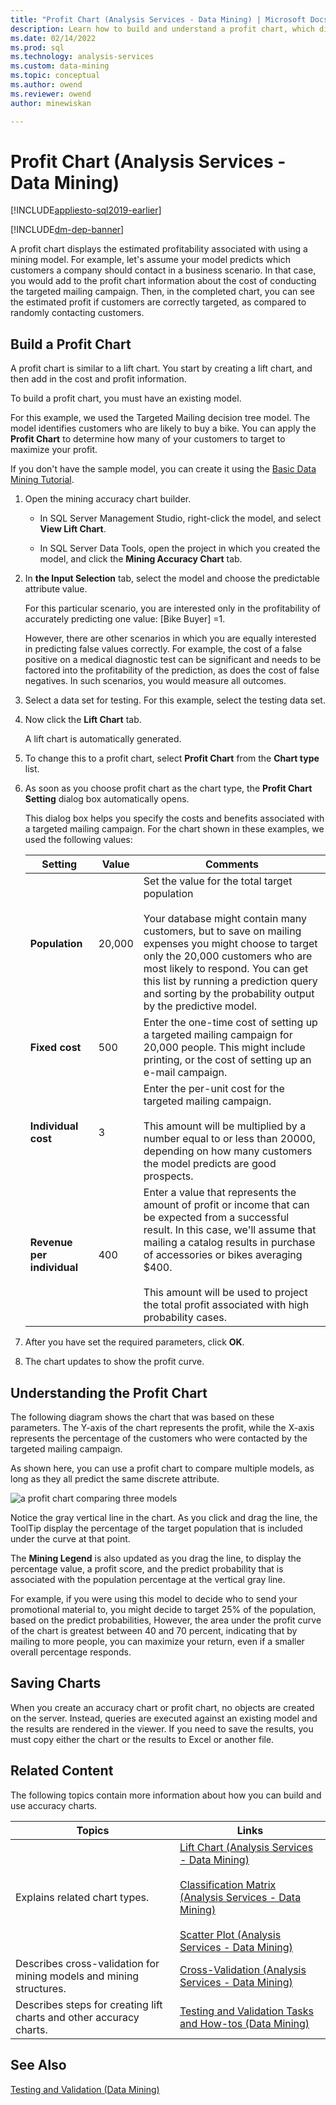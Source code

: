 ```yaml
---
title: "Profit Chart (Analysis Services - Data Mining) | Microsoft Docs"
description: Learn how to build and understand a profit chart, which displays estimated profitability associated with using a mining model in SQL Server Analysis Services.
ms.date: 02/14/2022
ms.prod: sql
ms.technology: analysis-services
ms.custom: data-mining
ms.topic: conceptual
ms.author: owend
ms.reviewer: owend
author: minewiskan

---
```

# Profit Chart (Analysis Services - Data Mining)
[!INCLUDE[appliesto-sql2019-earlier](../includes/appliesto-sql2019-earlier.md)]

[!INCLUDE[dm-dep-banner](../includes/dm-dep-banner.md)]

  A profit chart displays the estimated profitability associated with using a mining model. For example, let's assume your model predicts which customers a company should contact in a business scenario. In that case, you would add to the profit chart information about the cost of conducting the targeted mailing campaign. Then, in the completed chart, you can see the estimated profit if customers are correctly targeted, as compared to randomly contacting customers.  
  
## Build a Profit Chart  
 A profit chart is similar to a lift chart. You start by creating a lift chart, and then add in the cost and profit information.  
  
 To build a profit chart, you must have an existing model.  
  
 For this example, we used the Targeted Mailing decision tree model. The model identifies customers who are likely to buy a bike. You can apply the **Profit Chart** to determine how many of your customers to target to maximize your profit.  
  
 If you don't have the sample model, you can create it using the [Basic Data Mining Tutorial](/previous-versions/sql/sql-server-2016/ms167167(v=sql.130)).  
  
1.  Open the mining accuracy chart builder.  
  
    -   In SQL Server Management Studio, right-click the model, and select **View Lift Chart**.  
  
    -   In SQL Server Data Tools, open the project in which you created the model, and click the **Mining Accuracy Chart** tab.  
  
2.  In **the Input Selection** tab, select the model and choose the predictable attribute value.  
  
     For this particular scenario, you are interested only in the profitability of accurately predicting one value: [Bike Buyer] =1.  
  
     However, there are other scenarios in which you are equally interested in predicting false values correctly. For example, the cost of a false positive on a medical diagnostic test can be significant and needs to be factored into the profitability of the prediction, as does the cost of false negatives. In such scenarios, you would measure all outcomes.  
  
3.  Select a data set for testing. For this example, select the testing data set.  
  
4.  Now click the **Lift Chart** tab.  
  
     A lift chart is automatically generated.  
  
5.  To change this to a profit chart, select **Profit Chart** from the **Chart type** list.  
  
6.  As soon as you choose profit chart as the chart type, the **Profit Chart Setting** dialog box automatically opens.  
  
     This dialog box helps you specify the costs and benefits associated with a targeted mailing campaign. For the chart shown in these examples, we used the following values:  
  
    |Setting|Value|Comments|  
    |-------------|-----------|--------------|  
    |**Population**|20,000|Set the value for the total target population<br /><br /> Your database might contain many customers, but to save on mailing expenses you might choose to target only the 20,000 customers who are most likely to respond. You can get this list by running a prediction query and sorting by the probability output by the predictive model.|  
    |**Fixed cost**|500|Enter the one-time cost of setting up a targeted mailing campaign for 20,000 people. This might include printing, or the cost of setting up an e-mail campaign.|  
    |**Individual cost**|3|Enter the per-unit cost for the targeted mailing campaign.<br /><br /> This amount will be multiplied by a number equal to or less than 20000, depending on how many customers the model predicts are good prospects.|  
    |**Revenue per individual**|400|Enter a value that represents the amount of profit or income that can be expected from a successful result. In this case, we'll assume that mailing a catalog results in purchase of accessories or bikes averaging $400.<br /><br /> This amount will be used to project the total profit associated with high probability cases.|  
  
7.  After you have set the required parameters, click **OK**.  
  
8.  The chart updates to show the profit curve.  
  
## Understanding the Profit Chart  
 The following diagram shows the chart that was based on these parameters. The Y-axis of the chart represents the profit, while the X-axis represents the percentage of the customers who were contacted by the targeted mailing campaign.  
  
 As shown here, you can use a profit chart to compare multiple models, as long as they all predict the same discrete attribute.  
  
 ![a profit chart comparing three models](../../analysis-services/data-mining/media/dm14-profitchartupdated.png "a profit chart comparing three models")  
  
 Notice the gray vertical line in the chart. As you click and drag the line, the ToolTip display the percentage of the target population that is included under the curve at that point.  
  
 The **Mining Legend** is also updated as you drag the line, to display the percentage value, a profit score, and the predict probability that is associated with the population percentage at the vertical gray line.  
  
 For example, if you were using this model to decide who to send your promotional material to, you might decide to target 25% of the population, based on the predict probabilities, However, the area under the profit curve of the chart is greatest between 40 and 70 percent, indicating that by mailing to more people, you can maximize your return, even if a smaller overall percentage responds.  
  
## Saving Charts  
 When you create an accuracy chart or profit chart, no objects are created on the server. Instead, queries are executed against an existing model and the results are rendered in the viewer. If you need to save the results, you must copy either the chart or the results to Excel or another file.  
  
## Related Content  
 The following topics contain more information about how you can build and use accuracy charts.  
  
|Topics|Links|  
|------------|-----------|  
|Explains related chart types.|[Lift Chart &#40;Analysis Services - Data Mining&#41;](../../analysis-services/data-mining/lift-chart-analysis-services-data-mining.md)<br /><br /> [Classification Matrix &#40;Analysis Services - Data Mining&#41;](../../analysis-services/data-mining/classification-matrix-analysis-services-data-mining.md)<br /><br /> [Scatter Plot &#40;Analysis Services - Data Mining&#41;](../../analysis-services/data-mining/scatter-plot-analysis-services-data-mining.md)|  
|Describes cross-validation for mining models and mining structures.|[Cross-Validation &#40;Analysis Services - Data Mining&#41;](../../analysis-services/data-mining/cross-validation-analysis-services-data-mining.md)|  
|Describes steps for creating lift charts and other accuracy charts.|[Testing and Validation Tasks and How-tos &#40;Data Mining&#41;](../../analysis-services/data-mining/testing-and-validation-tasks-and-how-tos-data-mining.md)|  
  
## See Also  
 [Testing and Validation &#40;Data Mining&#41;](../../analysis-services/data-mining/testing-and-validation-data-mining.md)   

